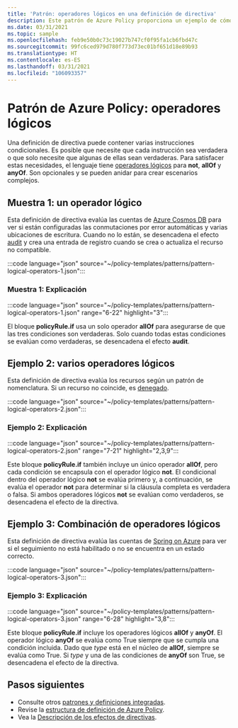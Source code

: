 ```yaml
---
title: 'Patrón: operadores lógicos en una definición de directiva'
description: Este patrón de Azure Policy proporciona un ejemplo de cómo usar los operadores lógicos en una definición de directiva.
ms.date: 03/31/2021
ms.topic: sample
ms.openlocfilehash: feb9e50b0c73c19027b747cf0f95fa1cb6fbd47c
ms.sourcegitcommit: 99fc6ced979d780f773d73ec01bf651d18e89b93
ms.translationtype: HT
ms.contentlocale: es-ES
ms.lasthandoff: 03/31/2021
ms.locfileid: "106093357"
---
```

# <a name="azure-policy-pattern-logical-operators"></a>Patrón de Azure Policy: operadores lógicos

Una definición de directiva puede contener varias instrucciones condicionales. Es posible que necesite que cada instrucción sea verdadera o que solo necesite que algunas de ellas sean verdaderas. Para satisfacer estas necesidades, el lenguaje tiene [operadores lógicos](../concepts/definition-structure.md#logical-operators) para **not**, **allOf** y **anyOf**. Son opcionales y se pueden anidar para crear escenarios complejos.

## <a name="sample-1-one-logical-operator"></a>Muestra 1: un operador lógico

Esta definición de directiva evalúa las cuentas de [Azure Cosmos DB](../../../cosmos-db/introduction.md) para ver si están configuradas las conmutaciones por error automáticas y varias ubicaciones de escritura. Cuando no lo están, se desencadena el efecto [audit](../concepts/effects.md#audit) y crea una entrada de registro cuando se crea o actualiza el recurso no compatible.

:::code language="json" source="~/policy-templates/patterns/pattern-logical-operators-1.json":::

### <a name="sample-1-explanation"></a>Muestra 1: Explicación

:::code language="json" source="~/policy-templates/patterns/pattern-logical-operators-1.json" range="6-22" highlight="3":::

El bloque **policyRule.if** usa un solo operador **allOf** para asegurarse de que las tres condiciones son verdaderas.
Solo cuando todas estas condiciones se evalúan como verdaderas, se desencadena el efecto **audit**.

## <a name="sample-2-multiple-logical-operators"></a>Ejemplo 2: varios operadores lógicos

Esta definición de directiva evalúa los recursos según un patrón de nomenclatura. Si un recurso no coincide, es [denegado](../concepts/effects.md#deny).

:::code language="json" source="~/policy-templates/patterns/pattern-logical-operators-2.json":::

### <a name="sample-2-explanation"></a>Ejemplo 2: Explicación

:::code language="json" source="~/policy-templates/patterns/pattern-logical-operators-2.json" range="7-21" highlight="2,3,9":::

Este bloque **policyRule.if** también incluye un único operador **allOf**, pero cada condición se encapsula con el operador lógico **not**. El condicional dentro del operador lógico **not** se evalúa primero y, a continuación, se evalúa el operador **not** para determinar si la cláusula completa es verdadera o falsa. Si ambos operadores lógicos **not** se evalúan como verdaderos, se desencadena el efecto de la directiva.

## <a name="sample-3-combining-logical-operators"></a>Ejemplo 3: Combinación de operadores lógicos

Esta definición de directiva evalúa las cuentas de [Spring on Azure](/azure/developer/java/spring-framework) para ver si el seguimiento no está habilitado o no se encuentra en un estado correcto.

:::code language="json" source="~/policy-templates/patterns/pattern-logical-operators-3.json":::

### <a name="sample-3-explanation"></a>Ejemplo 3: Explicación

:::code language="json" source="~/policy-templates/patterns/pattern-logical-operators-3.json" range="6-28" highlight="3,8":::

Este bloque **policyRule.if** incluye los operadores lógicos **allOf** y **anyOf**. El operador lógico **anyOf** se evalúa como True siempre que se cumpla una condición incluida. Dado que _type_ está en el núcleo de **allOf**, siempre se evalúa como True. Si _type_ y una de las condiciones de **anyOf** son True, se desencadena el efecto de la directiva.

## <a name="next-steps"></a>Pasos siguientes

- Consulte otros [patrones y definiciones integradas](./index.md).
- Revise la [estructura de definición de Azure Policy](../concepts/definition-structure.md).
- Vea la [Descripción de los efectos de directivas](../concepts/effects.md).